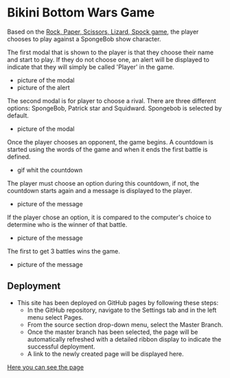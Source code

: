 # Bikini Bottom Wars Game

Based on the [Rock, Paper, Scissors, Lizard, Spock game](https://www.instructables.com/How-to-Play-Rock-Paper-Scissors-Lizard-Spock/), the player chooses to play against a SpongeBob show character.

The first modal that is shown to the player is that they choose their name and start to play. If they do not choose one, an alert will be displayed to indicate that they will simply be called 'Player' in the game.

- picture of the modal
- picture of the alert

The second modal is for player to choose a rival. There are three different options: SpongeBob, Patrick star and Squidward. Spongebob is selected by default.

- picture of the modal

Once the player chooses an opponent, the game begins. A countdown is started using the words of the game and when it ends the first battle is defined. 

- gif whit the countdown

The player must choose an option during this countdown, if not, the countdown starts again and a message is displayed to the player.

- picture of the message

If the player chose an option, it is compared to the computer's choice to determine who is the winner of that battle. 

- picture of the message

The first to get 3 battles wins the game.

- picture of the message




## Deployment

- This site has been deployed on GitHub pages by following these steps:
    - In the GitHub repository, navigate to the Settings tab and in the left menu select Pages.
    - From the source section drop-down menu, select the Master Branch.
    - Once the master branch has been selected, the page will be automatically refreshed with a detailed ribbon display to indicate the successful deployment.
    - A link to the newly created page will be displayed here.

[Here you can see the page](https://alerebal.github.io/codeInstitutePortfolio2)  
